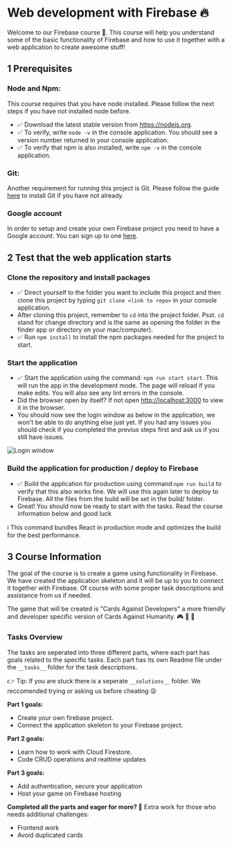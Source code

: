 # Web development with Firebase 🔥
Welcome to our Firebase course 🙌. This course will help you understand some of the basic functionality of Firebase and how to use it together with a web application to create awesome stuff!

## 1 Prerequisites

### Node and Npm:
This course requires that you have node installed. Please follow the next steps if you have not installed node before.
- ✅  Download the latest stable version from https://nodejs.org.
- ✅  To verify, write `node -v` in the console application. You should see a version number returned in your console application.
- ✅  To verify that npm is also installed, write `npm -v` in the console application.

### Git:
Another requirement for running this project is Git. Please follow the guide [here](https://git-scm.com/book/en/v2/Getting-Started-Installing-Git) to install Git if you have not already.

### Google account
In order to setup and create your own Firebase project you need to have a Google account. You can sign up to one [here](https://www.google.com/account/about/).

## 2 Test that the web application starts 

### Clone the repository and install packages
- ✅  Direct yourself to the folder you want to include this project and then clone this project by typing `git clone <link to repo>` in your console application.
-  After cloning this project, remember to `cd` into the project folder. Psst. `cd` stand for change directory and is the same as opening the folder in the finder app or directory on your mac/computer).
- ✅  Run `npm install` to install the npm packages needed for the project to start. 

### Start the application
- ✅  Start the application using the command: `npm run start start`. This will run the app in the development mode. The page will reload if you make edits. You will also see any lint errors in the console.
- Did the browser open by itself? If not open [http://localhost:3000](http://localhost:3000) to view it in the browser. 
- You should now see the login window as below in the application, we won't be able to do anything else just yet. If you had any issues you should check if you completed the previus steps first and ask us if you still have issues. 

![Login window](https://i.ibb.co/9tYQtXP/Screenshot-2020-10-09-at-12-50-38.png)

### Build the application for production / deploy to Firebase
- ✅  Build the application for production using command:`npm run build` to verify that this also works fine. We will use this again later to deploy to Firebase. All the files from the build will be set in the build/ folder.
- Great! You should now be ready to start with the tasks. Read the course information below and good luck  

ℹ️  This command bundles React in production mode and optimizes the build for the best performance.

## 3 Course Information
The goal of the course is to create a game using functionality in Firebase. We have created the application skeleton and it will be up to you to connect it together with Firebase. Of course with some proper task descriptions and assistance from us if needed. 

The game that will be created is "Cards Against Developers" a more friendly and developer specific version of Cards Against Humanity. 🎮 🎲 👾

### Tasks Overview
The tasks are seperated into three different parts, where each part has goals related to the specific tasks. Each part has its own Readme file under the `__tasks__` folder for the task descriptions.

👉 Tip: If you are stuck there is a seperate `__solutions__` folder. We reccomended trying or asking us before cheating :stuck_out_tongue_winking_eye:

**Part 1 goals:**
- Create your own firebase project.
- Connect the application skeleton to your Firebase project. 

**Part 2 goals:**
- Learn how to work with Cloud Firestore.
- Code CRUD operations and realtime updates

**Part 3 goals:**
- Add authentication, secure your application
- Host your game on Firebase hosting

**Completed all the parts and eager for more? 💪**
Extra work for those who needs additional challenges: 
- Frontend work
- Avoid duplicated cards